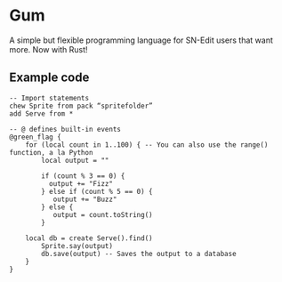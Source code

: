 # Gum

A simple but flexible programming language for SN-Edit users that want more.
Now with Rust!


## Example code

```
-- Import statements
chew Sprite from pack “spritefolder” 
add Serve from *

-- @ defines built-in events
@green_flag {
    for (local count in 1..100) { -- You can also use the range() function, a la Python
        local output = ""
	
        if (count % 3 == 0) { 
          output += "Fizz"
        } else if (count % 5 == 0) {
           output += "Buzz" 
        } else { 
           output = count.toString() 
        }
	
	local db = create Serve().find()
        Sprite.say(output)    
        db.save(output) -- Saves the output to a database
    }
}
```
